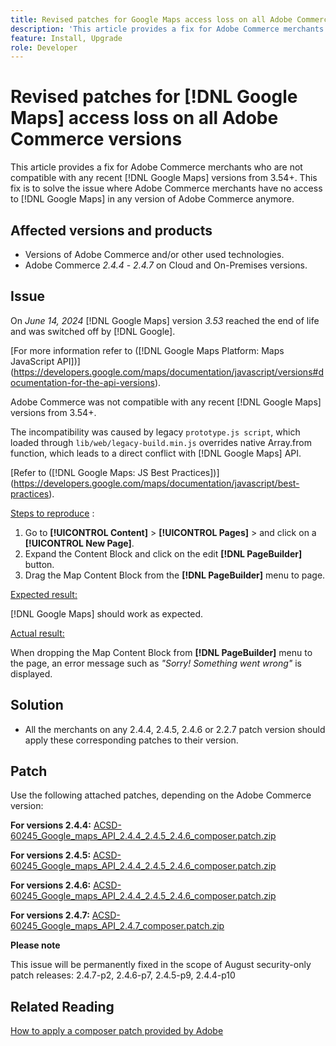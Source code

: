 ```yaml
---
title: Revised patches for Google Maps access loss on all Adobe Commerce versions
description: 'This article provides a fix for Adobe Commerce merchants who are not compatible with any recent [!DNL Google Maps] versions from 3.54+.'
feature: Install, Upgrade
role: Developer
---
```

# Revised patches for [!DNL Google Maps] access loss on all Adobe Commerce versions

This article provides a fix for Adobe Commerce merchants who are not compatible with any recent [!DNL Google Maps] versions from 3.54+. This fix is to solve the issue where Adobe Commerce merchants have no access to [!DNL Google Maps] in any version of Adobe Commerce anymore. 

## Affected versions and products

* Versions of Adobe Commerce and/or other used technologies.
* Adobe Commerce *2.4.4* - *2.4.7* on Cloud and On-Premises versions.

## Issue

On *June 14, 2024* [!DNL Google Maps] version *3.53* reached the end of life and was switched off by [!DNL Google].

[For more information refer to ([!DNL Google Maps Platform: Maps JavaScript API])] (https://developers.google.com/maps/documentation/javascript/versions#documentation-for-the-api-versions).

Adobe Commerce was not compatible with any recent [!DNL  Google Maps] versions from 3.54+.

The incompatibility was caused by legacy `prototype.js script`, which loaded through `lib/web/legacy-build.min.js` overrides native Array.from function, which leads to a direct conflict with [!DNL  Google Maps] API. 

[Refer to ([!DNL Google Maps: JS Best Practices])] (https://developers.google.com/maps/documentation/javascript/best-practices).

<u>Steps to reproduce</u> :

1. Go to **[!UICONTROL Content]** > **[!UICONTROL Pages]** > and click on a **[!UICONTROL New Page]**.
1. Expand the Content Block and click on the edit **[!DNL PageBuilder]** button.
1. Drag the Map Content Block from the **[!DNL PageBuilder]** menu to page.

<u>Expected result:</u>

[!DNL Google Maps] should work as expected.

<u> Actual result:</u>

When dropping the Map Content Block from **[!DNL PageBuilder]** menu to the page, an error message such as *"Sorry! Something went wrong"* is displayed.

## Solution

* All the merchants on any 2.4.4, 2.4.5, 2.4.6 or 2.2.7 patch version should apply these corresponding patches to their version.

## Patch 

Use the following attached patches, depending on the Adobe Commerce version:

**For versions 2.4.4:**
[ACSD-60245_Google_maps_API_2.4.4_2.4.5_2.4.6_composer.patch.zip](assets/ACSD-60245_Google_maps_API_2.4.4_2.4.5_2.4.6_composer.patch.zip)

**For versions 2.4.5:**
[ACSD-60245_Google_maps_API_2.4.4_2.4.5_2.4.6_composer.patch.zip](assets/ACSD-60245_Google_maps_API_2.4.4_2.4.5_2.4.6_composer.patch.zip)

**For versions 2.4.6:**
[ACSD-60245_Google_maps_API_2.4.4_2.4.5_2.4.6_composer.patch.zip](assets/ACSD-60245_Google_maps_API_2.4.4_2.4.5_2.4.6_composer.patch.zip)

**For versions 2.4.7:**
[ACSD-60245_Google_maps_API_2.4.7_composer.patch.zip](assets/ACSD-60245_Google_maps_API_2.4.7_composer.patch.zip)

**Please note** 

This issue will be permanently fixed in the scope of August security-only patch releases: 
2.4.7-p2, 2.4.6-p7, 2.4.5-p9, 2.4.4-p10

## Related Reading

[How to apply a composer patch provided by Adobe ](https://experienceleague.adobe.com/en/docs/commerce-knowledge-base/kb/how-to/how-to-apply-a-composer-patch-provided-by-magento)